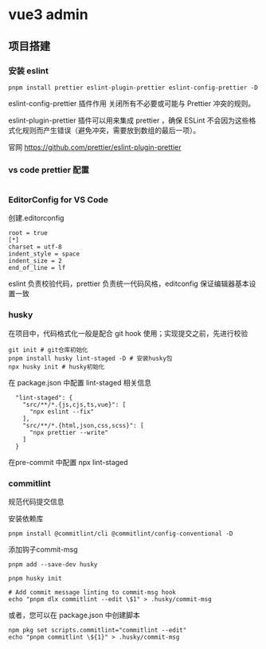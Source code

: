 # vue3 admin

## 项目搭建

### 安装 eslint

```
pnpm install prettier eslint-plugin-prettier eslint-config-prettier -D
```

eslint-config-prettier
插件作用 关闭所有不必要或可能与 Prettier 冲突的规则。

eslint-plugin-prettier
插件可以⽤来集成 prettier ，确保 ESLint 不会因为这些格式化规则⽽产⽣错误（避免冲突，需要放到数组的最后⼀项）。

官网 https://github.com/prettier/eslint-plugin-prettier

### vs code prettier 配置

```

```

### EditorConfig for VS Code

创建.editorconfig

```
root = true
[*]
charset = utf-8
indent_style = space
indent_size = 2
end_of_line = lf
```

eslint 负责校验代码，prettier 负责统⼀代码⻛格，editconfig 保证编辑器基本设置⼀致

### husky

在项目中，代码格式化一般是配合 git hook 使用；实现提交之前，先进行校验

```
git init # git仓库初始化
pnpm install husky lint-staged -D # 安装husky包
npx husky init # husky初始化
```

在 package.json 中配置 lint-staged 相关信息

```
  "lint-staged": {
    "src/**/*.{js,cjs,ts,vue}": [
      "npx eslint --fix"
    ],
    "src/**/*.{html,json,css,scss}": [
      "npx prettier --write"
    ]
  }
```

在pre-commit 中配置 npx lint-staged

### commitlint

规范代码提交信息

安装依赖库

```
pnpm install @commitlint/cli @commitlint/config-conventional -D
```

添加钩子commit-msg

```
pnpm add --save-dev husky

pnpm husky init

# Add commit message linting to commit-msg hook
echo "pnpm dlx commitlint --edit \$1" > .husky/commit-msg
```

或者，您可以在 package.json 中创建脚本

```
npm pkg set scripts.commitlint="commitlint --edit"
echo "pnpm commitlint \${1}" > .husky/commit-msg
```
